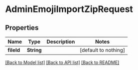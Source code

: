 # AdminEmojiImportZipRequest


## Properties
Name | Type | Description | Notes
------------ | ------------- | ------------- | -------------
**fileId** | **String** |  | [default to nothing]


[[Back to Model list]](../README.md#models) [[Back to API list]](../README.md#api-endpoints) [[Back to README]](../README.md)


